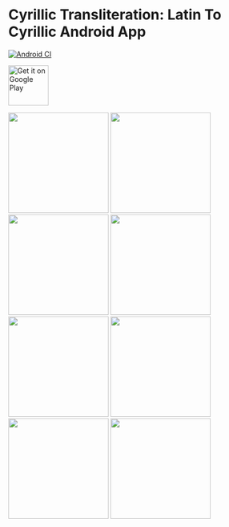 # Cyrillic Transliteration: Latin To Cyrillic Android App
[![Android CI](https://github.com/michaeltroger/latintocyrillic-android/actions/workflows/android.yml/badge.svg)](https://github.com/michaeltroger/latintocyrillic-android/actions/workflows/android.yml)

[<img src="https://play.google.com/intl/en_us/badges/static/images/badges/en_badge_web_generic.png"
    alt="Get it on Google Play"
    height="80">](https://play.google.com/store/apps/details?id=at.mikenet.serbianlatintocyrillic&pcampaignid=pcampaignidMKT-Other-global-all-co-prtnr-py-PartBadge-Mar2515-1)
    
<img src="/fastlane/metadata/android/en-US/images/phoneScreenshots/1_en-US.jpeg" width="200"> <img src="/fastlane/metadata/android/en-US/images/phoneScreenshots/2_en-US.jpeg" width="200"> <img src="/fastlane/metadata/android/en-US/images/phoneScreenshots/3_en-US.jpeg" width="200"> <img src="/fastlane/metadata/android/en-US/images/phoneScreenshots/4_en-US.jpeg" width="200"> <img src="/fastlane/metadata/android/en-US/images/phoneScreenshots/5_en-US.jpeg" width="200">  <img src="/fastlane/metadata/android/en-US/images/phoneScreenshots/6_en-US.jpeg" width="200">  <img src="/fastlane/metadata/android/en-US/images/phoneScreenshots/7_en-US.jpeg" width="200">  <img src="/fastlane/metadata/android/en-US/images/phoneScreenshots/8_en-US.jpeg" width="200">
